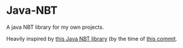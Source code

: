 # Java-NBT
A java NBT library for my own projects.

Heavily inspired by [this Java NBT library](https://github.com/IzzelAliz/nbt) (by the time of [this commit](https://github.com/IzzelAliz/nbt/commit/e9ce9701b3d9f82022c60a8b5a3349eb884babf8).
